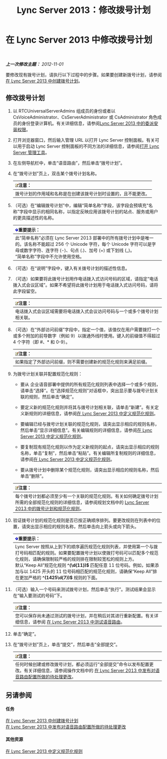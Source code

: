 ﻿---
title: Lync Server 2013：修改拨号计划
TOCTitle: 修改拨号计划
ms:assetid: a91f02df-cf60-40cf-82fe-e0342c118b91
ms:mtpsurl: https://technet.microsoft.com/zh-cn/library/Gg412797(v=OCS.15)
ms:contentKeyID: 49313896
ms.date: 05/19/2016
mtps_version: v=OCS.15
ms.translationtype: HT
---

# 在 Lync Server 2013 中修改拨号计划

 

_**上一次修改主题：** 2012-11-01_

要修改现有拨号计划，请执行以下过程中的步骤。如果要创建新拨号计划，请参阅 [在 Lync Server 2013 中创建拨号计划](lync-server-2013-create-a-dial-plan.md)。

## 修改拨号计划

1.  以 RTCUniversalServerAdmins 组成员的身份或者以 CsVoiceAdministrator、CsServerAdministrator 或 CsAdministrator 角色成员的身份登录计算机。有关详细信息，请参阅[Lync Server 2013 中的委派安装权限](lync-server-2013-delegate-setup-permissions.md)。

2.  打开浏览器窗口，然后输入管理 URL 以打开 Lync Server 控制面板。有关可以用于启动 Lync Server 控制面板的不同方法的详细信息，请参阅[打开 Lync Server 管理工具](lync-server-2013-open-lync-server-administrative-tools.md)。

3.  在左侧导航栏中，单击“语音路由”，然后单击“拨号计划”。

4.  在“拨号计划”页上，双击某个拨号计划名称。
    
    <table>
    <thead>
    <tr class="header">
    <th><img src="images/Dn783119.note(OCS.15).gif" title="note" alt="note" />注意：</th>
    </tr>
    </thead>
    <tbody>
    <tr class="odd">
    <td>拨号计划的作用域和名称是在创建该拨号计划时设置的，且不能更改。</td>
    </tr>
    </tbody>
    </table>


5.  （可选）在“编辑拨号计划”中，编辑“简单名称”字段，该字段会预填充“名称”字段中显示的相同名称，以指定反映应用该拨号计划的站点、服务或用户的更具描述性的名称。
    
    <table>
    <thead>
    <tr class="header">
    <th><img src="images/Gg398794.important(OCS.15).gif" title="important" alt="important" />重要提示：</th>
    </tr>
    </thead>
    <tbody>
    <tr class="odd">
    <td>此“简单名称”必须在 Lync Server 2013 部署中的所有拨号计划中是唯一的。该名称不能超过 256 个 Unicode 字符，每个 Unicode 字符可以是字母或数字字符、连字符 (-)、句点 (.)、加号 (+) 或下划线 (_)。<br />
    “简单名称”字段中不允许使用空格。</td>
    </tr>
    </tbody>
    </table>


6.  （可选）在“说明”字段中，键入有关拨号计划的描述性信息。

7.  （可选）如果要将此拨号计划用作电话拨入式访问号码的区域，请指定“电话拨入式会议区域”。如果不希望将此拨号计划用于电话拨入式访问号码，请将此字段留空。
    
    <table>
    <thead>
    <tr class="header">
    <th><img src="images/Dn783119.note(OCS.15).gif" title="note" alt="note" />注意：</th>
    </tr>
    </thead>
    <tbody>
    <tr class="odd">
    <td>电话拨入式会议区域需要将电话拨入式会议访问号码与一个或多个拨号计划相关联。</td>
    </tr>
    </tbody>
    </table>


8.  （可选）在“外部访问前缀”字段中，指定一个值，该值仅在用户需要拨打一个或多个附加的前导数字（例如 9）以拨通外线时使用。键入的前缀值不得超过 4 个字符（即 \#、\* 和 0-9）。
    
    <table>
    <thead>
    <tr class="header">
    <th><img src="images/Dn783119.note(OCS.15).gif" title="note" alt="note" />注意：</th>
    </tr>
    </thead>
    <tbody>
    <tr class="odd">
    <td>如果指定了外部访问前缀，则不需要创建新的规范化规则来满足前缀。</td>
    </tr>
    </tbody>
    </table>


9.  为拨号计划关联并配置规范化规则：
    
      - 要从 企业语音部署中提供的所有规范化规则列表中选择一个或多个规则，请单击“选择”。在“选择规范化规则”对话框中，突出显示要与拨号计划关联的规则，然后单击“确定”。
    
      - 要定义新的规范化规则并将其与拨号计划相关联，请单击“新建”。有关定义新规则的详细信息，请参阅[在 Lync Server 2013 中定义规范化规则](lync-server-2013-defining-normalization-rules.md)。
    
      - 要编辑已经与拨号计划关联的规范化规则，请突出显示相应的规则名称，然后单击“显示详细信息”。有关编辑规则的详细信息，请参阅[在 Lync Server 2013 中定义规范化规则](lync-server-2013-defining-normalization-rules.md)。
    
      - 要复制现有规范化规则以作为定义新规则的起点，请突出显示相应的规则名称，单击“复制”，然后单击“粘贴”。有关编辑所复制规则的详细信息，请参阅[在 Lync Server 2013 中定义规范化规则](lync-server-2013-defining-normalization-rules.md)。
    
      - 要从拨号计划中删除某个规范化规则，请突出显示相应的规则名称，然后单击“删除”。
    
    <table>
    <thead>
    <tr class="header">
    <th><img src="images/Dn783119.note(OCS.15).gif" title="note" alt="note" />注意：</th>
    </tr>
    </thead>
    <tbody>
    <tr class="odd">
    <td>每个拨号计划都必须至少有一个关联的规范化规则。有关如何确定拨号计划所需的全部规范化规则的详细信息，请参阅规划文档中的 <a href="lync-server-2013-dial-plans-and-normalization-rules.md">Lync Server 2013 中的拨号计划和规范化规则</a>。</td>
    </tr>
    </tbody>
    </table>


10. 验证拨号计划的规范化规则是否已按正确顺序排列。要更改规则在列表中的位置，请突出显示相应的规则名称，然后单击向上箭头或向下箭头。
    
    <table>
    <thead>
    <tr class="header">
    <th><img src="images/Gg398794.important(OCS.15).gif" title="important" alt="important" />重要提示：</th>
    </tr>
    </thead>
    <tbody>
    <tr class="odd">
    <td>Lync Server 按照从上到下的顺序遍历规范化规则列表，并使用第一个与拨打号码相匹配的规则。如果要配置拨号计划以使拨打号码可以匹配多个规范化规则，请确保限制较严格的规则排在限制较宽松的规则上方。<br />
    默认“Keep All”规范化规则 <strong>^(\d{11})$</strong> 匹配任意 11 位号码。例如，如果添加与以 1425 开头的 11 位号码相匹配的规范化规则，请确保“Keep All”排在更加严格的 <strong>^(1425\d{7})$</strong> 规则的下面。</td>
    </tr>
    </tbody>
    </table>


11. （可选）输入一个号码来测试拨号计划，然后单击“执行”。测试结果会显示在“输入要测试的号码”下。
    
    <table>
    <thead>
    <tr class="header">
    <th><img src="images/Dn783119.note(OCS.15).gif" title="note" alt="note" />注意：</th>
    </tr>
    </thead>
    <tbody>
    <tr class="odd">
    <td>您可以保存尚未通过测试的拨号计划，并在稍后对其进行重新配置。有关详细信息，请参阅 <a href="lync-server-2013-test-voice-routing.md">在 Lync Server 2013 中测试语音路由</a>。</td>
    </tr>
    </tbody>
    </table>


12. 单击“确定”。

13. 在“拨号计划”页上，单击“提交”，然后单击“全部提交”。
    
    <table>
    <thead>
    <tr class="header">
    <th><img src="images/Dn783119.note(OCS.15).gif" title="note" alt="note" />注意：</th>
    </tr>
    </thead>
    <tbody>
    <tr class="odd">
    <td>任何时候创建或修改拨号计划，都必须运行“全部提交”命令以发布配置更改。有关详细信息，请参阅操作文档中的 <a href="lync-server-2013-publish-pending-changes-to-the-voice-routing-configuration.md">在 Lync Server 2013 中发布对语音路由配置所做的待处理更改</a>。</td>
    </tr>
    </tbody>
    </table>


## 另请参阅

#### 任务

[在 Lync Server 2013 中创建拨号计划](lync-server-2013-create-a-dial-plan.md)  
[在 Lync Server 2013 中发布对语音路由配置所做的待处理更改](lync-server-2013-publish-pending-changes-to-the-voice-routing-configuration.md)  

#### 其他资源

[在 Lync Server 2013 中定义规范化规则](lync-server-2013-defining-normalization-rules.md)

